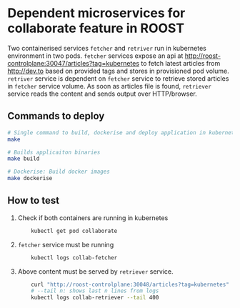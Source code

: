 # Dependent microservices for collaborate feature in ROOST

Two containerised services `fetcher` and `retriver` run in kubernetes environment in two pods. `fetcher` services expose an api at <http://roost-controlplane:30047/articles?tag=kubernetes> to fetch latest articles from <http://dev.to> based on provided tags and stores in provisioned pod volume. `retriver` service is dependent on `fetcher` service to retrieve stored articles in `fetcher` service volume. As soon as articles file is found, `retriever` service reads the content and sends output over HTTP/browser.

## Commands to deploy

```bash
# Single command to build, dockerise and deploy application in kubernetes.
make

# Builds applicaiton binaries
make build

# Dockerise: Build docker images
make dockerise
```

## How to test

1. Check if both containers are running in kubernetes

    ```bash
        kubectl get pod collaborate
    ```

2. `fetcher` service must be running

    ```bash
        kubectl logs collab-fetcher
    ```

3. Above content must be served by `retriever` service.

    ```bash
        curl "http://roost-controlplane:30048/articles?tag=kubernetes"
        # --tail n: shows last n lines from logs
        kubectl logs collab-retriever --tail 400
    ```
